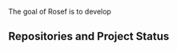 <!-- include (../_chapters/title.md) -->   

The goal of Rosef is to develop <!-- include (../_chapters/intro.md) -->
  
## Repositories and Project Status


<!-- include (../_chapters/about-us.md) --> 




